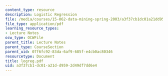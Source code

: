 ```yaml
---
content_type: resource
description: Logistic Regression
file: /media/courses/15-062-data-mining-spring-2003/a3f37cb1dc01a21dd9592d49df7dd6e4_logreg.pdf
file_type: application/pdf
learning_resource_types:
- Lecture Notes
ocw_type: OCWFile
parent_title: Lecture Notes
parent_type: CourseSection
parent_uid: 07f6fc92-83da-6af9-685f-e4cb0ac80346
resourcetype: Document
title: logreg.pdf
uid: a3f37cb1-dc01-a21d-d959-2d49df7dd6e4
---
```

